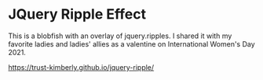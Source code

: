 # JQuery Ripple Effect

This is a blobfish with an overlay of jquery.ripples. I shared it with my favorite ladies and ladies' allies as a valentine on International Women's Day 2021.

https://trust-kimberly.github.io/jquery-ripple/
